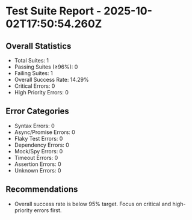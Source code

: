 # Test Suite Report - 2025-10-02T17:50:54.260Z

## Overall Statistics
- Total Suites: 1
- Passing Suites (≥96%): 0
- Failing Suites: 1
- Overall Success Rate: 14.29%
- Critical Errors: 0
- High Priority Errors: 0

## Error Categories
- Syntax Errors: 0
- Async/Promise Errors: 0
- Flaky Test Errors: 0
- Dependency Errors: 0
- Mock/Spy Errors: 0
- Timeout Errors: 0
- Assertion Errors: 0
- Unknown Errors: 0

## Recommendations
- Overall success rate is below 95% target. Focus on critical and high-priority errors first.



